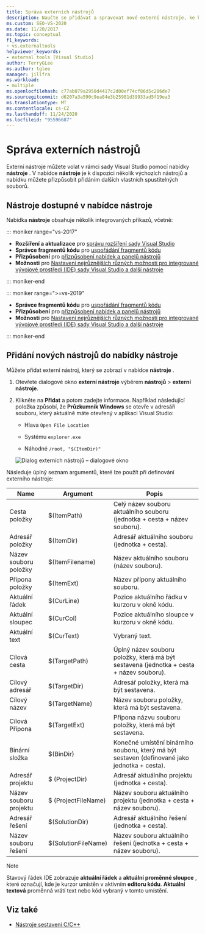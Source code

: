 ```yaml
---
title: Správa externích nástrojů
description: Naučte se přidávat a spravovat nové externí nástroje, ke kterým máte přístup prostřednictvím nabídky nástroje.
ms.custom: SEO-VS-2020
ms.date: 11/20/2017
ms.topic: conceptual
f1_keywords:
- vs.externaltools
helpviewer_keywords:
- external tools [Visual Studio]
author: TerryGLee
ms.author: tglee
manager: jillfra
ms.workload:
- multiple
ms.openlocfilehash: c77ab079a2950d4417c2d00ef74cf86d5c206de7
ms.sourcegitcommit: d6207a3a590c9ea84e3b25981d39933ad5f19ea3
ms.translationtype: MT
ms.contentlocale: cs-CZ
ms.lasthandoff: 11/24/2020
ms.locfileid: "95596687"
---
```

# <a name="manage-external-tools"></a>Správa externích nástrojů

Externí nástroje můžete volat v rámci sady Visual Studio pomocí nabídky **nástroje** . V nabídce **nástroje** je k dispozici několik výchozích nástrojů a nabídku můžete přizpůsobit přidáním dalších vlastních spustitelných souborů.

## <a name="tools-available-on-the-tools-menu"></a>Nástroje dostupné v nabídce nástroje

Nabídka **nástroje** obsahuje několik integrovaných příkazů, včetně:

::: moniker range="vs-2017"

* **Rozšíření a aktualizace** pro [správu rozšíření sady Visual Studio](finding-and-using-visual-studio-extensions.md)
* **Správce fragmentů kódu** pro [uspořádání fragmentů kódu](code-snippets.md)
* **Přizpůsobení** pro [přizpůsobení nabídek a panelů nástrojů](how-to-customize-menus-and-toolbars-in-visual-studio.md)
* **Možnosti** pro [Nastavení nejrůznějších různých možností pro integrované vývojové prostředí (IDE) sady Visual Studio a další nástroje](reference/options-dialog-box-visual-studio.md)

::: moniker-end

::: moniker range=">=vs-2019"

* **Správce fragmentů kódu** pro [uspořádání fragmentů kódu](code-snippets.md)
* **Přizpůsobení** pro [přizpůsobení nabídek a panelů nástrojů](how-to-customize-menus-and-toolbars-in-visual-studio.md)
* **Možnosti** pro [Nastavení nejrůznějších různých možností pro integrované vývojové prostředí (IDE) sady Visual Studio a další nástroje](reference/options-dialog-box-visual-studio.md)

::: moniker-end

## <a name="add-new-tools-to-the-tools-menu"></a>Přidání nových nástrojů do nabídky nástroje

Můžete přidat externí nástroj, který se zobrazí v nabídce **nástroje** .

1. Otevřete dialogové okno **externí nástroje** výběrem **nástrojů**  >  **externí nástroje**.

1. Klikněte na **Přidat** a potom zadejte informace. Například následující položka způsobí, že **Průzkumník Windows** se otevře v adresáři souboru, který aktuálně máte otevřený v aplikaci Visual Studio:

   * Hlava `Open File Location`

   * Systému `explorer.exe`

   * Náhodné `/root, "$(ItemDir)"`

   ![Dialog externích nástrojů – dialogové okno](media/external-tools-dialog.png)

Následuje úplný seznam argumentů, které lze použít při definování externího nástroje:

|Name|Argument|Popis|
|----------|--------------|-----------------|
|Cesta položky|$(ItemPath)|Celý název souboru aktuálního souboru (jednotka + cesta + název souboru).|
|Adresář položky|$(ItemDir)|Adresář aktuálního souboru (jednotka + cesta).|
|Název souboru položky|$(ItemFilename)|Název aktuálního souboru (název souboru).|
|Přípona položky|$(ItemExt)|Název přípony aktuálního souboru.|
|Aktuální řádek|$(CurLine)|Pozice aktuálního řádku v kurzoru v okně kódu.|
|Aktuální sloupec|$(CurCol)|Pozice aktuálního sloupce v kurzoru v okně kódu.|
|Aktuální text|$(CurText)|Vybraný text.|
|Cílová cesta|$(TargetPath)|Úplný název souboru položky, která má být sestavena (jednotka + cesta + název souboru).|
|Cílový adresář|$(TargetDir)|Adresář položky, která má být sestavena.|
|Cílový název|$(TargetName)|Název souboru položky, která má být sestavena.|
|Cílová Přípona|$(TargetExt)|Přípona názvu souboru položky, která má být sestavena.|
|Binární složka|$(BinDir)|Konečné umístění binárního souboru, který má být sestaven (definované jako jednotka + cesta).|
|Adresář projektu|$ (ProjectDir)|Adresář aktuálního projektu (jednotka + cesta).|
|Název souboru projektu|$ (ProjectFileName)|Název souboru aktuálního projektu (jednotka + cesta + název souboru).|
|Adresář řešení|$(SolutionDir)|Adresář aktuálního řešení (jednotka + cesta).|
|Název souboru řešení|$(SolutionFileName)|Název souboru aktuálního řešení (jednotka + cesta + název souboru).|

> [!NOTE]
> Stavový řádek IDE zobrazuje **aktuální řádek** a **aktuální proměnné sloupce** , které označují, kde je kurzor umístěn v aktivním **editoru kódu**. **Aktuální textová** proměnná vrátí text nebo kód vybraný v tomto umístění.

## <a name="see-also"></a>Viz také

- [Nástroje sestavení C/C++](/cpp/build/reference/c-cpp-build-tools)

